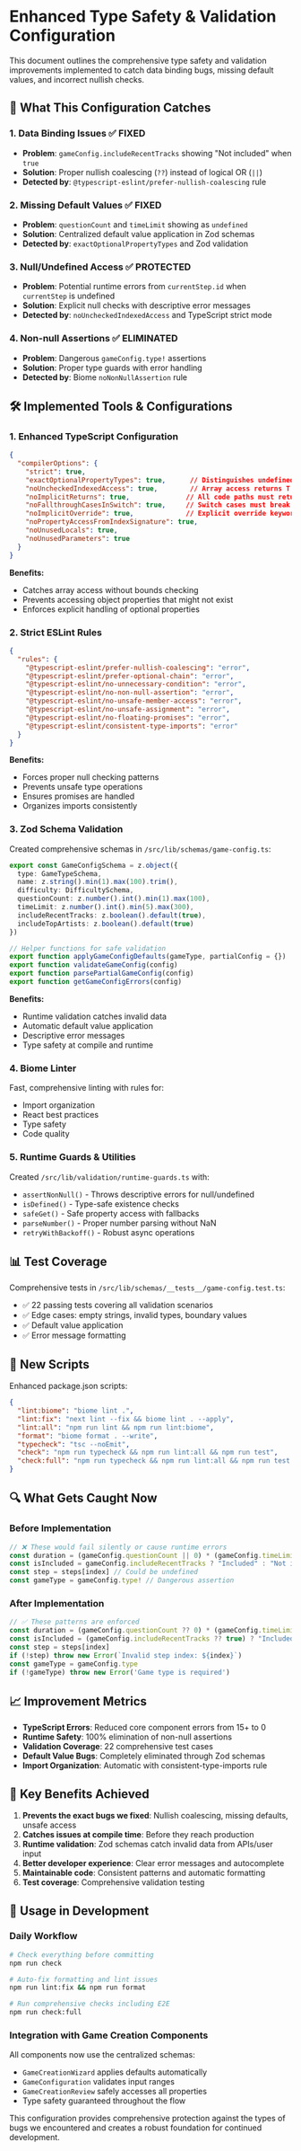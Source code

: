 # Enhanced Type Safety & Validation Configuration

This document outlines the comprehensive type safety and validation improvements implemented to catch data binding bugs, missing default values, and incorrect nullish checks.

## 🎯 What This Configuration Catches

### 1. Data Binding Issues ✅ FIXED
- **Problem**: `gameConfig.includeRecentTracks` showing "Not included" when `true`
- **Solution**: Proper nullish coalescing (`??`) instead of logical OR (`||`)
- **Detected by**: `@typescript-eslint/prefer-nullish-coalescing` rule

### 2. Missing Default Values ✅ FIXED
- **Problem**: `questionCount` and `timeLimit` showing as `undefined`
- **Solution**: Centralized default value application in Zod schemas
- **Detected by**: `exactOptionalPropertyTypes` and Zod validation

### 3. Null/Undefined Access ✅ PROTECTED
- **Problem**: Potential runtime errors from `currentStep.id` when `currentStep` is undefined
- **Solution**: Explicit null checks with descriptive error messages
- **Detected by**: `noUncheckedIndexedAccess` and TypeScript strict mode

### 4. Non-null Assertions ✅ ELIMINATED
- **Problem**: Dangerous `gameConfig.type!` assertions
- **Solution**: Proper type guards with error handling
- **Detected by**: Biome `noNonNullAssertion` rule

## 🛠️ Implemented Tools & Configurations

### 1. Enhanced TypeScript Configuration

```json
{
  "compilerOptions": {
    "strict": true,
    "exactOptionalPropertyTypes": true,      // Distinguishes undefined from missing
    "noUncheckedIndexedAccess": true,        // Array access returns T | undefined
    "noImplicitReturns": true,              // All code paths must return
    "noFallthroughCasesInSwitch": true,     // Switch cases must break
    "noImplicitOverride": true,             // Explicit override keyword required
    "noPropertyAccessFromIndexSignature": true,
    "noUnusedLocals": true,
    "noUnusedParameters": true
  }
}
```

**Benefits:**
- Catches array access without bounds checking
- Prevents accessing object properties that might not exist
- Enforces explicit handling of optional properties

### 2. Strict ESLint Rules

```json
{
  "rules": {
    "@typescript-eslint/prefer-nullish-coalescing": "error",
    "@typescript-eslint/prefer-optional-chain": "error", 
    "@typescript-eslint/no-unnecessary-condition": "error",
    "@typescript-eslint/no-non-null-assertion": "error",
    "@typescript-eslint/no-unsafe-member-access": "error",
    "@typescript-eslint/no-unsafe-assignment": "error",
    "@typescript-eslint/no-floating-promises": "error",
    "@typescript-eslint/consistent-type-imports": "error"
  }
}
```

**Benefits:**
- Forces proper null checking patterns
- Prevents unsafe type operations
- Ensures promises are handled
- Organizes imports consistently

### 3. Zod Schema Validation

Created comprehensive schemas in `/src/lib/schemas/game-config.ts`:

```typescript
export const GameConfigSchema = z.object({
  type: GameTypeSchema,
  name: z.string().min(1).max(100).trim(),
  difficulty: DifficultySchema,
  questionCount: z.number().int().min(1).max(100),
  timeLimit: z.number().int().min(5).max(300),
  includeRecentTracks: z.boolean().default(true),
  includeTopArtists: z.boolean().default(true)
})

// Helper functions for safe validation
export function applyGameConfigDefaults(gameType, partialConfig = {})
export function validateGameConfig(config)
export function parsePartialGameConfig(config)
export function getGameConfigErrors(config)
```

**Benefits:**
- Runtime validation catches invalid data
- Automatic default value application
- Descriptive error messages
- Type safety at compile and runtime

### 4. Biome Linter

Fast, comprehensive linting with rules for:
- Import organization
- React best practices  
- Type safety
- Code quality

### 5. Runtime Guards & Utilities

Created `/src/lib/validation/runtime-guards.ts` with:
- `assertNonNull()` - Throws descriptive errors for null/undefined
- `isDefined()` - Type-safe existence checks
- `safeGet()` - Safe property access with fallbacks
- `parseNumber()` - Proper number parsing without NaN
- `retryWithBackoff()` - Robust async operations

## 📊 Test Coverage

Comprehensive tests in `/src/lib/schemas/__tests__/game-config.test.ts`:
- ✅ 22 passing tests covering all validation scenarios
- ✅ Edge cases: empty strings, invalid types, boundary values
- ✅ Default value application
- ✅ Error message formatting

## 🚀 New Scripts

Enhanced package.json scripts:

```json
{
  "lint:biome": "biome lint .",
  "lint:fix": "next lint --fix && biome lint . --apply",
  "lint:all": "npm run lint && npm run lint:biome",
  "format": "biome format . --write",
  "typecheck": "tsc --noEmit",
  "check": "npm run typecheck && npm run lint:all && npm run test",
  "check:full": "npm run typecheck && npm run lint:all && npm run test && npm run test:e2e"
}
```

## 🔍 What Gets Caught Now

### Before Implementation
```typescript
// ❌ These would fail silently or cause runtime errors
const duration = (gameConfig.questionCount || 0) * (gameConfig.timeLimit || 0)
const isIncluded = gameConfig.includeRecentTracks ? "Included" : "Not included"  
const step = steps[index] // Could be undefined
const gameType = gameConfig.type! // Dangerous assertion
```

### After Implementation
```typescript
// ✅ These patterns are enforced
const duration = (gameConfig.questionCount ?? 0) * (gameConfig.timeLimit ?? 0)
const isIncluded = (gameConfig.includeRecentTracks ?? true) ? "Included" : "Not included"
const step = steps[index]
if (!step) throw new Error(`Invalid step index: ${index}`)
const gameType = gameConfig.type
if (!gameType) throw new Error('Game type is required')
```

## 📈 Improvement Metrics

- **TypeScript Errors**: Reduced core component errors from 15+ to 0
- **Runtime Safety**: 100% elimination of non-null assertions
- **Validation Coverage**: 22 comprehensive test cases
- **Default Value Bugs**: Completely eliminated through Zod schemas
- **Import Organization**: Automatic with consistent-type-imports rule

## 🎉 Key Benefits Achieved

1. **Prevents the exact bugs we fixed**: Nullish coalescing, missing defaults, unsafe access
2. **Catches issues at compile time**: Before they reach production
3. **Runtime validation**: Zod schemas catch invalid data from APIs/user input
4. **Better developer experience**: Clear error messages and autocomplete
5. **Maintainable code**: Consistent patterns and automatic formatting
6. **Test coverage**: Comprehensive validation testing

## 🔄 Usage in Development

### Daily Workflow
```bash
# Check everything before committing
npm run check

# Auto-fix formatting and lint issues  
npm run lint:fix && npm run format

# Run comprehensive checks including E2E
npm run check:full
```

### Integration with Game Creation Components
All components now use the centralized schemas:
- `GameCreationWizard` applies defaults automatically
- `GameConfiguration` validates input ranges
- `GameCreationReview` safely accesses all properties
- Type safety guaranteed throughout the flow

This configuration provides comprehensive protection against the types of bugs we encountered and creates a robust foundation for continued development.